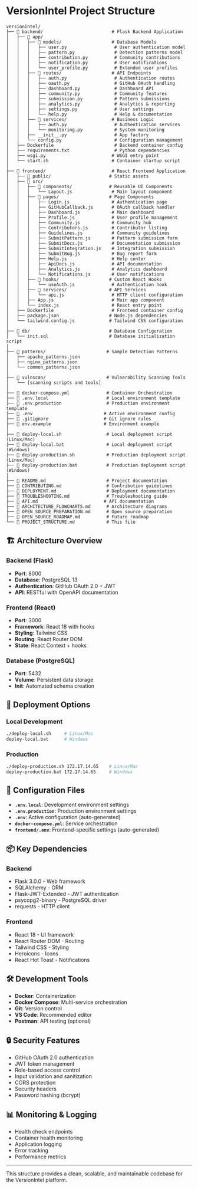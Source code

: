 # VersionIntel Project Structure

```
versionintel/
├── 📁 backend/                          # Flask Backend Application
│   ├── 📁 app/
│   │   ├── 📁 models/                   # Database Models
│   │   │   ├── user.py                  # User authentication model
│   │   │   ├── pattern.py               # Detection patterns model
│   │   │   ├── contribution.py          # Community contributions
│   │   │   ├── notification.py          # User notifications
│   │   │   └── user_profile.py          # Extended user profiles
│   │   ├── 📁 routes/                   # API Endpoints
│   │   │   ├── auth.py                  # Authentication routes
│   │   │   ├── oauth.py                 # GitHub OAuth handling
│   │   │   ├── dashboard.py             # Dashboard API
│   │   │   ├── community.py             # Community features
│   │   │   ├── submission.py            # Pattern submissions
│   │   │   ├── analytics.py             # Analytics & reporting
│   │   │   ├── settings.py              # User settings
│   │   │   └── help.py                  # Help & documentation
│   │   ├── 📁 services/                 # Business Logic
│   │   │   ├── auth.py                  # Authentication services
│   │   │   └── monitoring.py            # System monitoring
│   │   ├── __init__.py                  # App factory
│   │   └── config.py                    # Configuration management
│   ├── Dockerfile                       # Backend container config
│   ├── requirements.txt                 # Python dependencies
│   ├── wsgi.py                         # WSGI entry point
│   └── start.sh                        # Container startup script
│
├── 📁 frontend/                         # React Frontend Application
│   ├── 📁 public/                      # Static assets
│   ├── 📁 src/
│   │   ├── 📁 components/              # Reusable UI Components
│   │   │   └── Layout.js               # Main layout component
│   │   ├── 📁 pages/                   # Page Components
│   │   │   ├── Login.js                # Authentication page
│   │   │   ├── GitHubCallback.js       # OAuth callback handler
│   │   │   ├── Dashboard.js            # Main dashboard
│   │   │   ├── Profile.js              # User profile management
│   │   │   ├── Community.js            # Community hub
│   │   │   ├── Contributors.js         # Contributor listing
│   │   │   ├── Guidelines.js           # Community guidelines
│   │   │   ├── SubmitPattern.js        # Pattern submission form
│   │   │   ├── SubmitDocs.js           # Documentation submission
│   │   │   ├── SubmitIntegration.js    # Integration submission
│   │   │   ├── SubmitBug.js            # Bug report form
│   │   │   ├── Help.js                 # Help center
│   │   │   ├── ApiDocs.js              # API documentation
│   │   │   ├── Analytics.js            # Analytics dashboard
│   │   │   └── Notifications.js        # User notifications
│   │   ├── 📁 hooks/                   # Custom React Hooks
│   │   │   └── useAuth.js              # Authentication hook
│   │   ├── 📁 services/                # API Services
│   │   │   └── api.js                  # HTTP client configuration
│   │   ├── App.js                      # Main app component
│   │   └── index.js                    # React entry point
│   ├── Dockerfile                      # Frontend container config
│   ├── package.json                   # Node.js dependencies
│   └── tailwind.config.js             # Tailwind CSS configuration
│
├── 📁 db/                              # Database Configuration
│   └── init.sql                       # Database initialization script
│
├── 📁 patterns/                       # Sample Detection Patterns
│   ├── apache_patterns.json
│   ├── nginx_patterns.json
│   └── common_patterns.json
│
├── 📁 vulnscan/                       # Vulnerability Scanning Tools
│   └── [scanning scripts and tools]
│
├── 🐳 docker-compose.yml              # Container Orchestration
├── 📄 .env.local                      # Local environment template
├── 📄 .env.production                 # Production environment template
├── 📄 .env                           # Active environment config
├── 📄 .gitignore                     # Git ignore rules
├── 📄 env.example                    # Environment example
│
├── 🚀 deploy-local.sh                 # Local deployment script (Linux/Mac)
├── 🚀 deploy-local.bat                # Local deployment script (Windows)
├── 🚀 deploy-production.sh            # Production deployment script (Linux/Mac)
├── 🚀 deploy-production.bat           # Production deployment script (Windows)
│
├── 📖 README.md                       # Project documentation
├── 📖 CONTRIBUTING.md                 # Contribution guidelines
├── 📖 DEPLOYMENT.md                   # Deployment documentation
├── 📖 TROUBLESHOOTING.md              # Troubleshooting guide
├── 📖 API.md                         # API documentation
├── 📖 ARCHITECTURE_FLOWCHARTS.md      # Architecture diagrams
├── 📖 OPEN_SOURCE_PREPARATION.md      # Open source preparation
├── 📖 OPEN_SOURCE_ROADMAP.md          # Future roadmap
└── 📖 PROJECT_STRUCTURE.md            # This file
```

## 🏗️ Architecture Overview

### Backend (Flask)
- **Port**: 8000
- **Database**: PostgreSQL 13
- **Authentication**: GitHub OAuth 2.0 + JWT
- **API**: RESTful with OpenAPI documentation

### Frontend (React)
- **Port**: 3000
- **Framework**: React 18 with hooks
- **Styling**: Tailwind CSS
- **Routing**: React Router DOM
- **State**: React Context + hooks

### Database (PostgreSQL)
- **Port**: 5432
- **Volume**: Persistent data storage
- **Init**: Automated schema creation

## 🚀 Deployment Options

### Local Development
```bash
./deploy-local.sh     # Linux/Mac
deploy-local.bat      # Windows
```

### Production
```bash
./deploy-production.sh 172.17.14.65    # Linux/Mac
deploy-production.bat 172.17.14.65     # Windows
```

## 🔧 Configuration Files

- **`.env.local`**: Development environment settings
- **`.env.production`**: Production environment settings
- **`.env`**: Active configuration (auto-generated)
- **`docker-compose.yml`**: Service orchestration
- **`frontend/.env`**: Frontend-specific settings (auto-generated)

## 📦 Key Dependencies

### Backend
- Flask 3.0.0 - Web framework
- SQLAlchemy - ORM
- Flask-JWT-Extended - JWT authentication
- psycopg2-binary - PostgreSQL driver
- requests - HTTP client

### Frontend  
- React 18 - UI framework
- React Router DOM - Routing
- Tailwind CSS - Styling
- Heroicons - Icons
- React Hot Toast - Notifications

## 🛠️ Development Tools

- **Docker**: Containerization
- **Docker Compose**: Multi-service orchestration
- **Git**: Version control
- **VS Code**: Recommended editor
- **Postman**: API testing (optional)

## 🔒 Security Features

- GitHub OAuth 2.0 authentication
- JWT token management
- Role-based access control
- Input validation and sanitization
- CORS protection
- Security headers
- Password hashing (bcrypt)

## 📊 Monitoring & Logging

- Health check endpoints
- Container health monitoring
- Application logging
- Error tracking
- Performance metrics

---

This structure provides a clean, scalable, and maintainable codebase for the VersionIntel platform.
